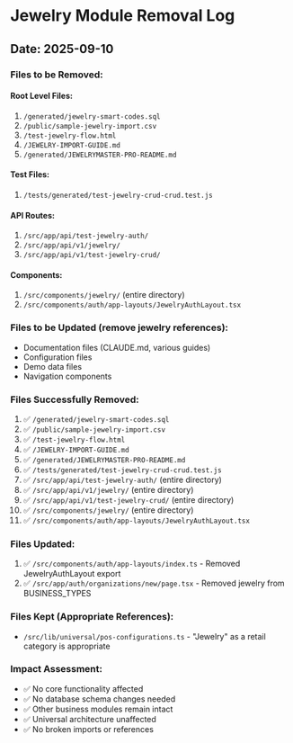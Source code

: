 # Jewelry Module Removal Log

## Date: 2025-09-10

### Files to be Removed:

#### Root Level Files:
1. `/generated/jewelry-smart-codes.sql`
2. `/public/sample-jewelry-import.csv`
3. `/test-jewelry-flow.html`
4. `/JEWELRY-IMPORT-GUIDE.md`
5. `/generated/JEWELRYMASTER-PRO-README.md`

#### Test Files:
1. `/tests/generated/test-jewelry-crud-crud.test.js`

#### API Routes:
1. `/src/app/api/test-jewelry-auth/`
2. `/src/app/api/v1/jewelry/`
3. `/src/app/api/v1/test-jewelry-crud/`

#### Components:
1. `/src/components/jewelry/` (entire directory)
2. `/src/components/auth/app-layouts/JewelryAuthLayout.tsx`

### Files to be Updated (remove jewelry references):
- Documentation files (CLAUDE.md, various guides)
- Configuration files
- Demo data files
- Navigation components

### Files Successfully Removed:
1. ✅ `/generated/jewelry-smart-codes.sql`
2. ✅ `/public/sample-jewelry-import.csv`
3. ✅ `/test-jewelry-flow.html`
4. ✅ `/JEWELRY-IMPORT-GUIDE.md`
5. ✅ `/generated/JEWELRYMASTER-PRO-README.md`
6. ✅ `/tests/generated/test-jewelry-crud-crud.test.js`
7. ✅ `/src/app/api/test-jewelry-auth/` (entire directory)
8. ✅ `/src/app/api/v1/jewelry/` (entire directory)
9. ✅ `/src/app/api/v1/test-jewelry-crud/` (entire directory)
10. ✅ `/src/components/jewelry/` (entire directory)
11. ✅ `/src/components/auth/app-layouts/JewelryAuthLayout.tsx`

### Files Updated:
1. ✅ `/src/components/auth/app-layouts/index.ts` - Removed JewelryAuthLayout export
2. ✅ `/src/app/auth/organizations/new/page.tsx` - Removed jewelry from BUSINESS_TYPES

### Files Kept (Appropriate References):
- `/src/lib/universal/pos-configurations.ts` - "Jewelry" as a retail category is appropriate

### Impact Assessment:
- ✅ No core functionality affected
- ✅ No database schema changes needed
- ✅ Other business modules remain intact
- ✅ Universal architecture unaffected
- ✅ No broken imports or references